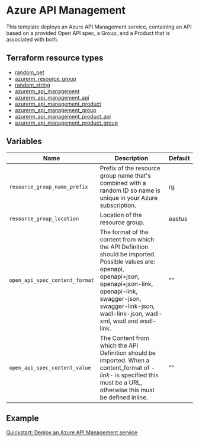 # Azure API Management

This template deploys an Azure API Management service, containing an API based on a provided Open API spec, a Group, and a Product that is associated with both.

## Terraform resource types

- [random_pet](https://registry.terraform.io/providers/hashicorp/random/latest/docs/resources/pet)
- [azurerm_resource_group](https://registry.terraform.io/providers/hashicorp/azurerm/latest/docs/resources/resource_group)
- [random_string](https://registry.terraform.io/providers/hashicorp/random/latest/docs/resources/string)
- [azurerm_api_management](https://registry.terraform.io/providers/hashicorp/azurerm/latest/docs/resources/api_management)
- [azurerm_api_management_api](https://registry.terraform.io/providers/hashicorp/azurerm/latest/docs/resources/api_management_api)
- [azurerm_api_management_product](https://registry.terraform.io/providers/hashicorp/azurerm/latest/docs/resources/api_management_product)
- [azurerm_api_management_group](https://registry.terraform.io/providers/hashicorp/azurerm/latest/docs/resources/api_management_group)
- [azurerm_api_management_product_api](https://registry.terraform.io/providers/hashicorp/azurerm/latest/docs/resources/api_management_product_api)
- [azurerm_api_management_product_group](https://registry.terraform.io/providers/hashicorp/azurerm/latest/docs/resources/api_management_product_group)

## Variables

| Name | Description | Default |
|-|-|-|
| `resource_group_name_prefix` | Prefix of the resource group name that's combined with a random ID so name is unique in your Azure subscription. | rg |
| `resource_group_location` | Location of the resource group. | eastus |
| `open_api_spec_content_format` | The format of the content from which the API Definition should be imported. Possible values are: openapi, openapi+json, openapi+json-link, openapi-link, swagger-json, swagger-link-json, wadl-link-json, wadl-xml, wsdl and wsdl-link. | "" |
| `open_api_spec_content_value` | The Content from which the API Definition should be imported. When a content_format of *-link-* is specified this must be a URL, otherwise this must be defined inline. | "" |

## Example

[Quickstart: Deploy an Azure API Management service](https://learn.microsoft.com/azure/api-management/deploy-api-management-service-terraform)